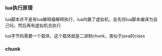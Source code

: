 ### lua执行原理

lua脚本并不是有lua解释器解释执行，lua内置了虚拟机，会先将lua脚本编译为自己吗，然后再有虚拟机去执行

lua字节码需要一个载体，这个载体就是二进制chunk，类似于java的class

### chunk


